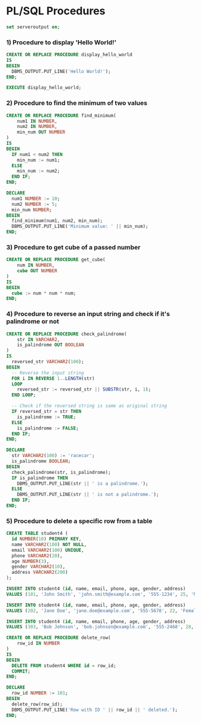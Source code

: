 # PL/SQL Procedures
``` sql
set serveroutput on;
```
### 1) Procedure to display 'Hello World!'

``` sql
CREATE OR REPLACE PROCEDURE display_hello_world
IS
BEGIN
  DBMS_OUTPUT.PUT_LINE('Hello World!');
END;
```

``` sql
EXECUTE display_hello_world;
```

### 2) Procedure to find the minimum of two values

``` sql
CREATE OR REPLACE PROCEDURE find_minimum(
    num1 IN NUMBER,
    num2 IN NUMBER,
    min_num OUT NUMBER
)
IS
BEGIN
  IF num1 < num2 THEN
    min_num := num1;
  ELSE
    min_num := num2;
  END IF;
END;
```

``` sql
DECLARE
  num1 NUMBER := 10;
  num2 NUMBER := 5;
  min_num NUMBER;
BEGIN
  find_minimum(num1, num2, min_num);
  DBMS_OUTPUT.PUT_LINE('Minimum value: ' || min_num);
END;
```

### 3) Procedure to get cube of a passed number

``` sql
CREATE OR REPLACE PROCEDURE get_cube(
    num IN NUMBER,
    cube OUT NUMBER
)
IS
BEGIN
  cube := num * num * num;
END;
```

### 4) Procedure to reverse an input string and check if it's palindrome or not

``` sql
CREATE OR REPLACE PROCEDURE check_palindrome(
    str IN VARCHAR2,
    is_palindrome OUT BOOLEAN
)
IS
  reversed_str VARCHAR2(100);
BEGIN
  -- Reverse the input string
  FOR i IN REVERSE 1..LENGTH(str)
  LOOP
    reversed_str := reversed_str || SUBSTR(str, i, 1);
  END LOOP;

  -- Check if the reversed string is same as original string
  IF reversed_str = str THEN
    is_palindrome := TRUE;
  ELSE
    is_palindrome := FALSE;
  END IF;
END;
```

``` sql
DECLARE
  str VARCHAR2(100) := 'racecar';
  is_palindrome BOOLEAN;
BEGIN
  check_palindrome(str, is_palindrome);
  IF is_palindrome THEN
    DBMS_OUTPUT.PUT_LINE(str || ' is a palindrome.');
  ELSE
    DBMS_OUTPUT.PUT_LINE(str || ' is not a palindrome.');
  END IF;
END;
```

### 5) Procedure to delete a specific row from a table

``` sql
CREATE TABLE student4 (
  id NUMBER(10) PRIMARY KEY,
  name VARCHAR2(100) NOT NULL,
  email VARCHAR2(100) UNIQUE,
  phone VARCHAR2(20),
  age NUMBER(3),
  gender VARCHAR2(10),
  address VARCHAR2(200)
);
```

``` sql
INSERT INTO student4 (id, name, email, phone, age, gender, address)
VALUES (101, 'John Smith', 'john.smith@example.com', '555-1234', 25, 'Male', '123 Main St');

INSERT INTO student4 (id, name, email, phone, age, gender, address)
VALUES (202, 'Jane Doe', 'jane.doe@example.com', '555-5678', 22, 'Female', '456 Maple Ave');

INSERT INTO student4 (id, name, email, phone, age, gender, address)
VALUES (303, 'Bob Johnson', 'bob.johnson@example.com', '555-2468', 28, 'Male', '789 Elm St');
```

``` sql
CREATE OR REPLACE PROCEDURE delete_row(
    row_id IN NUMBER
)
IS
BEGIN
  DELETE FROM student4 WHERE id = row_id;
  COMMIT;
END;
```

``` sql
DECLARE
  row_id NUMBER := 101;
BEGIN
  delete_row(row_id);
  DBMS_OUTPUT.PUT_LINE('Row with ID ' || row_id || ' deleted.');
END;
```

